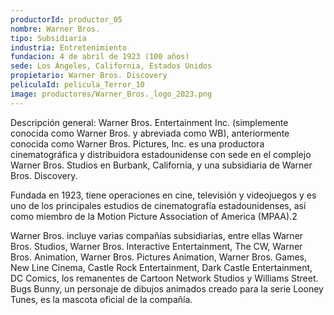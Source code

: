 ```yaml
---
productorId: productor_05
nombre: Warner Bros.
tipo: Subsidiaria
industria: Entretenimiento
fundacion: 4 de abril de 1923 (100 años)
sede: Los Ángeles, California, Estados Unidos
propietario: Warner Bros. Discovery
peliculaId: pelicula_Terror_10
image: productores/Warner_Bros._logo_2023.png
---
```


Descripción general:
Warner Bros. Entertainment Inc. (simplemente conocida como Warner Bros. y abreviada como WB), anteriormente conocida como Warner Bros. Pictures, Inc. es una productora cinematográfica y distribuidora estadounidense con sede en el complejo Warner Bros. Studios en Burbank, California, y una subsidiaria de Warner Bros. Discovery.

Fundada en 1923, tiene operaciones en cine, televisión y videojuegos y es uno de los principales estudios de cinematografía estadounidenses, así como miembro de la Motion Picture Association of America (MPAA).2​

Warner Bros. incluye varias compañías subsidiarias, entre ellas Warner Bros. Studios, Warner Bros. Interactive Entertainment, The CW, Warner Bros. Animation, Warner Bros. Pictures Animation, Warner Bros. Games, New Line Cinema, Castle Rock Entertainment, Dark Castle Entertainment, DC Comics, los remanentes de Cartoon Network Studios y Williams Street. Bugs Bunny, un personaje de dibujos animados creado para la serie Looney Tunes, es la mascota oficial de la compañía.